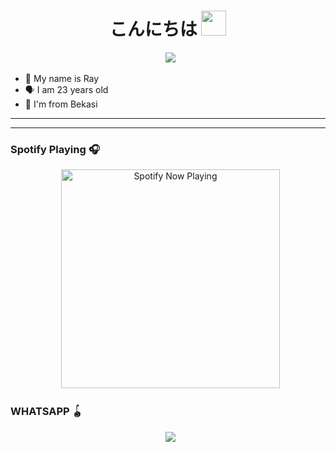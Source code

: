 <h1 align="center">こんにちは <img src="https://user-images.githubusercontent.com/1303154/88677602-1635ba80-d120-11ea-84d8-d263ba5fc3c0.gif" width="40px" alt=""><br></h1> 

<p align="center">
  <img src="https://user-images.githubusercontent.com/95025437/143872781-90544ff4-be84-47ce-bf53-197920c8c549.mp4" />
</p> 

<p align="center"> 

- 👼 My name is Ray 
- 🗣️ I am 23 years old 
- 🔭 I'm from Bekasi 

</p> 

------


------ 

### Spotify Playing 🎧 

<p align="center">
  <a href="https://open.spotify.com/track/0Nn9gfz60CyzqnFXiAphMs?si=nw0uqW1HT8eKI7w--WoC6A&utm" target="_blank"><img src="https://now-playing-on-spotify.vercel.app/api/spotify" alt="Spotify Now Playing" width="350"/></a>
</p> 

### WHATSAPP 🪀
<p align="center">
  <a href="https://wa.me/6288289252040?text=Assalamu'alaikum"><img src="https://img.shields.io/badge/WhatsApp-25D366?style=for-the-badge&logo=whatsapp&logoColor=white" /><br>

